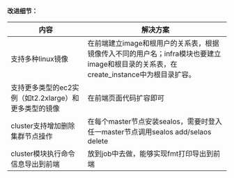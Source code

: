 **改进细节：**

| 内容                                                  | 解决方案                                                     |
| ----------------------------------------------------- | ------------------------------------------------------------ |
| 支持多种linux镜像                                     | 在前端建立image和根用户的关系表，根据镜像传入不同的用户名；infra模块也要建立image和根目录的关系表，在create_instance中为根目录扩容。 |
| 支持更多类型的ec2实例（如t2.2xlarge）和更多类型的镜像 | 在前端页面代码扩容即可                                       |
| cluster支持增加删除集群节点操作                       | 在每个master节点安装sealos，需要时登入任一master节点调用sealos add/selaos delete |
| cluster模块执行命令信息导出到前端                     | 放到job中去做，能够实现fmt打印导出到前端                     |

